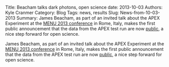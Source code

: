 Title: Beacham talks dark photons, open science
date: 2013-10-03
Authors: Kyle Cranmer
Category: Blog
Tags: news, results
Slug: News-from-10-03-2013
Summary:  James Beacham, as part of an invited talk about the APEX Experiment at the <a href="http//menu2013.roma2.infn.it/index.html">MENU 2013 conference</a> in Rome, Italy, makes the first public announcement that the data from the APEX test run are now <a href="http//inspirehep.net/record/923960/hepdata">public</a>, a nice step forward for open science.

 

 James Beacham, as part of an invited talk about the APEX Experiment at the <a href="http//menu2013.roma2.infn.it/index.html">MENU 2013 conference</a> in Rome, Italy, makes the first public announcement that the data from the APEX test run are now <a href="http//inspirehep.net/record/923960/hepdata">public</a>, a nice step forward for open science.

 